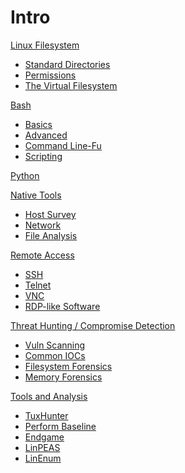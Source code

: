 # Intro
[Linux Filesystem]()

  - [Standard Directories](standard_dirs.md)
  - [Permissions](perms.md)
  - [The Virtual Filesystem](vfs-proc.md)

[Bash]()

  - [Basics](basics.md)
  - [Advanced](advanced.md)
  - [Command Line-Fu](CLI-Fu.md)
  - [Scripting](bash-scripting.md)

[Python]()

[Native Tools]()

  - [Host Survey](survey.md)
  - [Network](net-tools.md)
  - [File Analysis](file-analysis.md)


[Remote Access]()

  - [SSH](ssh.md)
  - [Telnet](telnet.md) 
  - [VNC](vnc.md)
  - [RDP-like Software](rdp-like.md)

[Threat Hunting / Compromise Detection]()

  - [Vuln Scanning](vuln.md)
  - [Common IOCs](iocs.md)
  - [Filesystem Forensics](fs-forensics.md)
  - [Memory Forensics](mem-forensics.md)

[Tools and Analysis]() 

  - [TuxHunter](tuxhunter.md)
  - [Perform Baseline](perform-baseline.md)
  - [Endgame](endgame.md)
  - [LinPEAS](linpeas.md)
  - [LinEnum](linenum.md)


